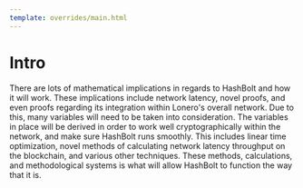 ```yaml
---
template: overrides/main.html
---
```


# Intro

There are lots of mathematical implications in regards to HashBolt and how it will work. These implications include network latency, novel proofs, and even proofs regarding its integration within Lonero's overall network. Due to this, many variables will need to be taken into consideration. The variables in place will be derived in order to work well cryptographically within the network, and make sure HashBolt runs smoothly. This includes linear time optimization, novel methods of calculating network latency throughput on the blockchain, and various other techniques. These methods, calculations, and methodological systems is what will allow HashBolt to function the way that it is.
